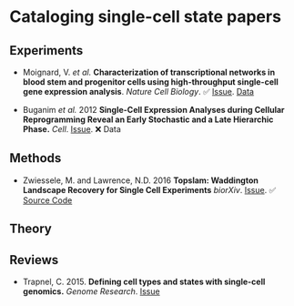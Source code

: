 # Cataloging single-cell state papers

## Experiments

* Moignard, V. _et al._ **Characterization of transcriptional networks in blood stem and
progenitor cells using high-throughput single-cell gene expression analysis**.
_Nature Cell Biology_. :white_check_mark:
[Issue](https://github.com/gwaygenomics/cell_state_papers/issues/3).
[Data](https://www.ncbi.nlm.nih.gov/geo/query/acc.cgi?acc=GSE42518)

* Buganim _et al._ 2012 **Single-Cell Expression Analyses during Cellular Reprogramming
Reveal an Early Stochastic and a Late Hierarchic Phase.** _Cell_.
[Issue](https://github.com/gwaygenomics/cell_state_papers/issues/2). :x: Data


## Methods

* Zwiessele, M. and Lawrence, N.D. 2016 **Topslam: Waddington Landscape Recovery for
Single Cell Experiments** _biorXiv_.
[Issue](https://github.com/gwaygenomics/cell_state_papers/issues/4). :white_check_mark:
[Source Code](https://github.com/mzwiessele/topslam)

## Theory

## Reviews

* Trapnel, C. 2015. **Defining cell types and states with single-cell genomics.** _Genome Research_.
[Issue](https://github.com/gwaygenomics/cell_state_papers/issues/1)
